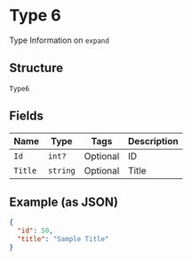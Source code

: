 
# Type 6

Type Information on `expand`

## Structure

`Type6`

## Fields

| Name | Type | Tags | Description |
|  --- | --- | --- | --- |
| `Id` | `int?` | Optional | ID |
| `Title` | `string` | Optional | Title |

## Example (as JSON)

```json
{
  "id": 50,
  "title": "Sample Title"
}
```


